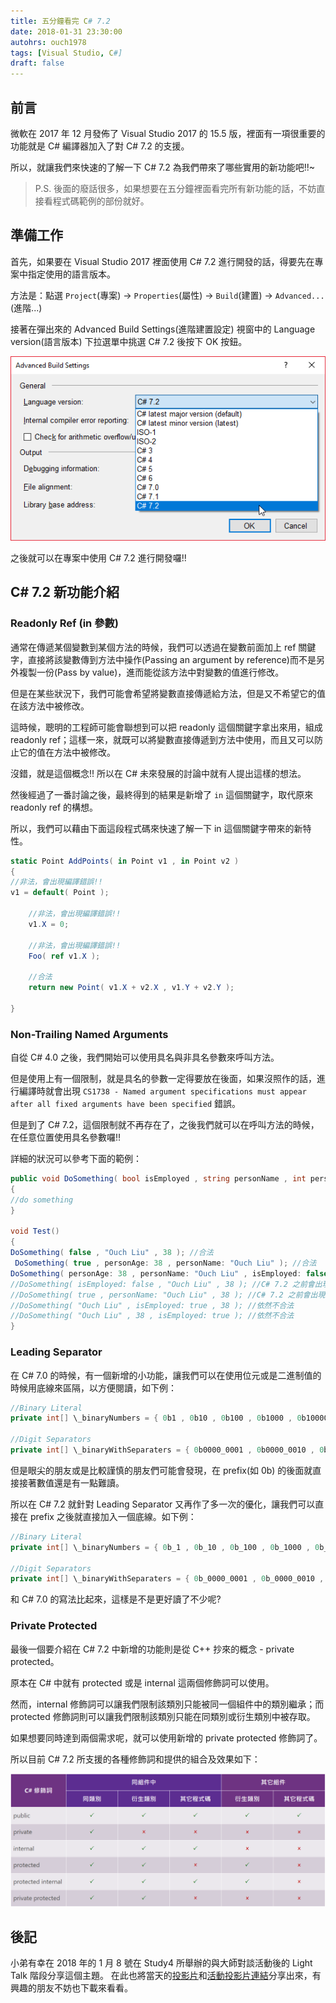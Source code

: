 ```yaml
---
title: 五分鐘看完 C# 7.2
date: 2018-01-31 23:30:00
autohrs: ouch1978
tags: [Visual Studio, C#]
draft: false
---
```


## 前言

微軟在 2017 年 12 月發佈了 Visual Studio 2017 的 15.5 版，裡面有一項很重要的功能就是 C# 編譯器加入了對 C# 7.2 的支援。

所以，就讓我們來快速的了解一下 C# 7.2 為我們帶來了哪些實用的新功能吧!!~

> P.S. 後面的廢話很多，如果想要在五分鐘裡面看完所有新功能的話，不妨直接看程式碼範例的部份就好。

<!--truncate-->

## 準備工作

首先，如果要在 Visual Studio 2017 裡面使用 C# 7.2 進行開發的話，得要先在專案中指定使用的語言版本。

方法是：點選 `Project`(專案) -> `Properties`(屬性) -> `Build`(建置) -> `Advanced...`(進階...)

接著在彈出來的 Advanced Build Settings(進階建置設定) 視窗中的 Language version(語言版本) 下拉選單中挑選 C# 7.2 後按下 OK 按鈕。

![image-01](01-set-language-version-to-csharp-7.2.png "設定專案支援的語言版本為 C# 7.2")

之後就可以在專案中使用 C# 7.2 進行開發囉!!

## C# 7.2 新功能介紹

### Readonly Ref (in 參數)

通常在傳遞某個變數到某個方法的時候，我們可以透過在變數前面加上 ref 關鍵字，直接將該變數傳到方法中操作(Passing an argument by reference)而不是另外複製一份(Pass by value)，進而能從該方法中對變數的值進行修改。

但是在某些狀況下，我們可能會希望將變數直接傳遞給方法，但是又不希望它的值在該方法中被修改。

這時候，聰明的工程師可能會聯想到可以把 readonly 這個關鍵字拿出來用，組成 readonly ref；這樣一來，就既可以將變數直接傳遞到方法中使用，而且又可以防止它的值在方法中被修改。

沒錯，就是這個概念!! 所以在 C# 未來發展的討論中就有人提出這樣的想法。

然後經過了一番討論之後，最終得到的結果是新增了 `in` 這個關鍵字，取代原來 readonly ref 的構想。

所以，我們可以藉由下面這段程式碼來快速了解一下 in 這個關鍵字帶來的新特性。

```csharp title="Readonly Ref (in 參數) 範例"
static Point AddPoints( in Point v1 , in Point v2 )
{
//非法，會出現編譯錯誤!!
v1 = default( Point );

    //非法，會出現編譯錯誤!!
    v1.X = 0;

    //非法，會出現編譯錯誤!!
    Foo( ref v1.X );

    //合法
    return new Point( v1.X + v2.X , v1.Y + v2.Y );

}

```

### Non-Trailing Named Arguments

自從 C# 4.0 之後，我們開始可以使用具名與非具名參數來呼叫方法。

但是使用上有一個限制，就是具名的參數一定得要放在後面，如果沒照作的話，進行編譯時就會出現 `CS1738 - Named argument specifications must appear after all fixed arguments have been specified` 錯誤。

但是到了 C# 7.2，這個限制就不再存在了，之後我們就可以在呼叫方法的時候，在任意位置使用具名參數囉!!

詳細的狀況可以參考下面的範例：

```csharp title="Non-Trailing Named Arguments 範例"
public void DoSomething( bool isEmployed , string personName , int personAge )
{
//do something
}

void Test()
{
DoSomething( false , "Ouch Liu" , 38 ); //合法
 DoSomething( true , personAge: 38 , personName: "Ouch Liu" ); //合法
DoSomething( personAge: 38 , personName: "Ouch Liu" , isEmployed: false ); //合法
//DoSomething( isEmployed: false , "Ouch Liu" , 38 ); //C# 7.2 之前會出現 CS1738 錯誤，C# 7.2 之後會變合法
//DoSomething( true , personName: "Ouch Liu" , 38 ); //C# 7.2 之前會出現 CS1738 錯誤，C# 7.2 之後會變合法
//DoSomething( "Ouch Liu" , isEmployed: true , 38 ); //依然不合法
//DoSomething( "Ouch Liu" , 38 , isEmployed: true ); //依然不合法
}
```

### Leading Separator

在 C# 7.0 的時候，有一個新增的小功能，讓我們可以在使用位元或是二進制值的時候用底線來區隔，以方便閱讀，如下例：

```csharp title="C# 7.0 Leading Separator 範例"
//Binary Literal
private int[] \_binaryNumbers = { 0b1 , 0b10 , 0b100 , 0b1000 , 0b100000 , 0b1000000 };

//Digit Separators
private int[] \_binaryWithSeparaters = { 0b0000_0001 , 0b0000_0010 , 0b0000_0100 , 0b0000_1000 , 0b0010_0000 , 0b1000_0000 };

```

但是眼尖的朋友或是比較謹慎的朋友們可能會發現，在 prefix(如 0b) 的後面就直接接著數值還是有一點難讀。

所以在 C# 7.2 就針對 Leading Separator 又再作了多一次的優化，讓我們可以直接在 prefix 之後就直接加入一個底線。如下例：

```csharp title="C# 7.2 Leading Separator 範例"
//Binary Literal
private int[] \_binaryNumbers = { 0b_1 , 0b_10 , 0b_100 , 0b_1000 , 0b_100000 , 0b_1000000 };

//Digit Separators
private int[] \_binaryWithSeparaters = { 0b_0000_0001 , 0b_0000_0010 , 0b_0000_0100 , 0b_0000_1000 , 0b_0010_0000 , 0b_1000_0000 };
```

和 C# 7.0 的寫法比起來，這樣是不是更好讀了不少呢?

### Private Protected

最後一個要介紹在 C# 7.2 中新增的功能則是從 C++ 抄來的概念 - private protected。

原本在 C# 中就有 protected 或是 internal 這兩個修飾詞可以使用。

然而，internal 修飾詞可以讓我們限制該類別只能被同一個組件中的類別繼承；而 protected 修飾詞則可以讓我們限制該類別只能在同類別或衍生類別中被存取。

如果想要同時達到兩個需求呢，就可以使用新增的 private protected 修飾詞了。

所以目前 C# 7.2 所支援的各種修飾詞和提供的組合及效果如下：

![image-02](02-modifiers-in-csharp-7.2.png "設定專案支援的語言版本為 C# 7.2")

## 後記

小弟有幸在 2018 年的 1 月 8 號在 Study4 所舉辦的與大師對談活動後的 Light Talk 階段分享這個主題。
在此也將當天的[投影片][link-01]和[活動投影片連結][link-02]分享出來，有興趣的朋友不妨也下載來看看。

[link-01]: https://github.com/Study4/study4love-2018/blob/master/light%20talk/%E4%BA%94%E5%88%86%E9%90%98%E7%9C%8B%E5%AE%8C%20C%23%207.2.pptx "五分鐘看完 C# 7.2 投影片"

[link-02]: https://github.com/Study4/study4love-2018 "Study4.TW Study4Love - 與大師對談 投影片"
